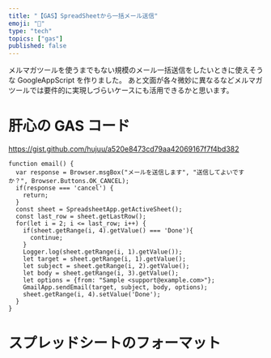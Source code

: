 ```yaml
---
title: "【GAS】SpreadSheetから一括メール送信"
emoji: "📨"
type: "tech"
topics: ["gas"]
published: false
---
```


メルマガツールを使うまでもない規模のメール一括送信をしたいときに使えそうな GoogleAppScript を作りました。
あと文面が各々微妙に異なるなどメルマガツールでは要件的に実現しづらいケースにも活用できるかと思います。

# 肝心の GAS コード

https://gist.github.com/hujuu/a520e8473cd79aa42069167f7f4bd382

```
function email() {
  var response = Browser.msgBox("メールを送信します", "送信してよいですか？", Browser.Buttons.OK_CANCEL);
  if(response === 'cancel') {
	return;
  }
  const sheet = SpreadsheetApp.getActiveSheet();
  const last_row = sheet.getLastRow();
  for(let i = 2; i <= last_row; i++) {
	if(sheet.getRange(i, 4).getValue() === 'Done'){
	  continue;
	}
	Logger.log(sheet.getRange(i, 1).getValue());
	let target = sheet.getRange(i, 1).getValue();
	let subject = sheet.getRange(i, 2).getValue();
	let body = sheet.getRange(i, 3).getValue();
	let options = {from: "Sample <support@example.com>"};
	GmailApp.sendEmail(target, subject, body, options);
	sheet.getRange(i, 4).setValue('Done');
  }
}
```

# スプレッドシートのフォーマット
